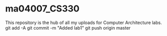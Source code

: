 # ma04007_CS330
This repository is the hub of all my uploads for Computer Architecture labs.
git add -A
git commit -m "Added lab1"
git push origin master